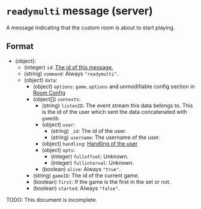 # `readymulti` message (server)

A message indicating that the custom room is about to start playing.

## Format

* (object):
    * (integer) `id`: [The id of this message.](../Ribbon.md#id-messages)
    * (string) `command`: Always `"readymulti"`.
    * (object) `data`:
        * (object) `options`: `game.options` and unmodifiable config section in [Room Config](../Room_Config.md)
        * (object[]) `contexts`: 
            * (string) `listenID`: The event stream this data belongs to. This is the id of the user which sent the data concatenated with `gameID`.
            * (object) `user`:
                * (string) `_id`: The id of the user.
                * (string) `username`: The username of the user.
            * (object) `handling`: [Handling of the user](../Handling.md)
            * (object) `opts`:
                * (integer) `fulloffset`: Unknown.
                * (integer) `fullinterval`: Unknown.
            * (boolean) `alive`: Always `"true"`.
        * (string) `gameID`: The id of the current game.
        * (boolean) `first`: If the game is the first in the set or not.
        * (boolean) `started`: Always `"false"`.

TODO: This document is incomplete.
